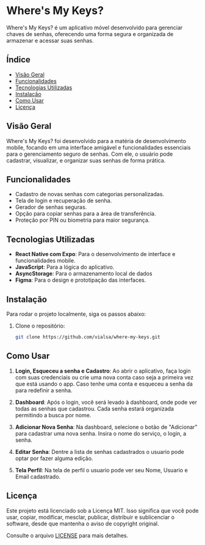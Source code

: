 # Where's My Keys?

Where's My Keys? é um aplicativo móvel desenvolvido para gerenciar chaves de senhas, oferecendo uma forma segura e organizada de armazenar e acessar suas senhas.

## Índice
- [Visão Geral](#visão-geral)
- [Funcionalidades](#funcionalidades)
- [Tecnologias Utilizadas](#tecnologias-utilizadas)
- [Instalação](#instalação)
- [Como Usar](#como-usar)
- [Licença](#licença)

## Visão Geral
Where's My Keys? foi desenvolvido para a matéria de desenvolvimento mobile, focando em uma interface amigável e funcionalidades essenciais para o gerenciamento seguro de senhas. Com ele, o usuário pode cadastrar, visualizar, e organizar suas senhas de forma prática.

## Funcionalidades
- Cadastro de novas senhas com categorias personalizadas.
- Tela de login e recuperação de senha.
- Gerador de senhas seguras.
- Opção para copiar senhas para a área de transferência.
- Proteção por PIN ou biometria para maior segurança.

## Tecnologias Utilizadas
- **React Native com Expo**: Para o desenvolvimento de interface e funcionalidades mobile.
- **JavaScript**: Para a lógica do aplicativo.
- **AsyncStorage**: Para o armazenamento local de dados
- **Figma**: Para o design e prototipação das interfaces.

## Instalação
Para rodar o projeto localmente, siga os passos abaixo:

1. Clone o repositório:
   ```bash
   git clone https://github.com/vialsa/where-my-keys.git

## Como Usar

1. **Login, Esqueceu a senha e Cadastro**:  Ao abrir o aplicativo, faça login com suas credenciais ou crie uma nova conta caso seja a primeira vez que está usando o app. Caso tenhe uma conta e esqueceu a senha da para redefinir a senha.

2. **Dashboard**:   Após o login, você será levado à dashboard, onde pode ver todas as senhas que cadastrou. Cada senha estará organizada permitindo a busca por nome.

3. **Adicionar Nova Senha**:   Na dashboard, selecione o botão de "Adicionar" para cadastrar uma nova senha. Insira o nome do serviço, o login, a senha.

4. **Editar Senha**:   Dentre a lista de senhas cadastrados o usuario pode optar por fazer alguma edição.

6. **Tela Perfil**:   Na tela de perfil o usuario pode ver seu Nome, Usuario e Email cadastrado.

## Licença

Este projeto está licenciado sob a Licença MIT. Isso significa que você pode usar, copiar, modificar, mesclar, publicar, distribuir e sublicenciar o software, desde que mantenha o aviso de copyright original.

Consulte o arquivo [LICENSE](./LICENSE) para mais detalhes.

